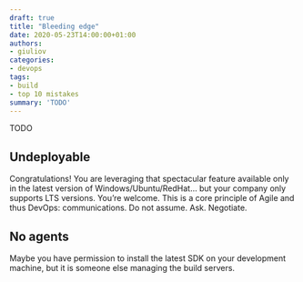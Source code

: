 ```yaml
---
draft: true
title: "Bleeding edge"
date: 2020-05-23T14:00:00+01:00
authors: 
- giuliov
categories:
- devops
tags:
- build
- top 10 mistakes
summary: 'TODO'
---
```


TODO

## Undeployable
Congratulations! You are leveraging that spectacular feature available only in the latest version of Windows/Ubuntu/RedHat… but your company only supports LTS versions. You’re welcome.
This is a core principle of Agile and thus DevOps: communications. Do not assume. Ask. Negotiate.
## No agents
Maybe you have permission to install the latest SDK on your development machine, but it is someone else managing the build servers.
